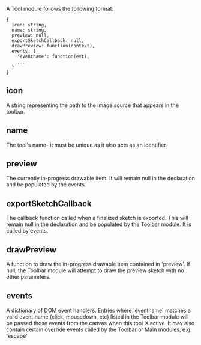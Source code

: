 A Tool module follows the following format:

    {  
      icon: string,  
      name: string,  
      preview: null,  
      exportSketchCallback: null,  
      drawPreview: function(context),  
      events: {  
        'eventname': function(evt),  
        ...  
      }
    }
## icon
A string representing the path to the image source that appears in the toolbar.
## name
The tool's name- it must be unique as it also acts as an identifier.
## preview
The currently in-progress drawable item. It will remain null in the declaration and be populated by the events.
## exportSketchCallback
The callback function called when a finalized sketch is exported. This will remain null in the declaration and be populated by the Toolbar module. It is called by events.
## drawPreview
A function to draw the in-progress drawable item contained in 'preview'. If null, the Toolbar module will attempt to draw the preview sketch with no other parameters.
## events
A dictionary of DOM event handlers. Entries where 'eventname' matches a valid event name (click, mousedown, etc) listed in the Toolbar module will be passed those events from the canvas when this tool is active. It may also contain certain override events called by the Toolbar or Main modules, e.g. 'escape'